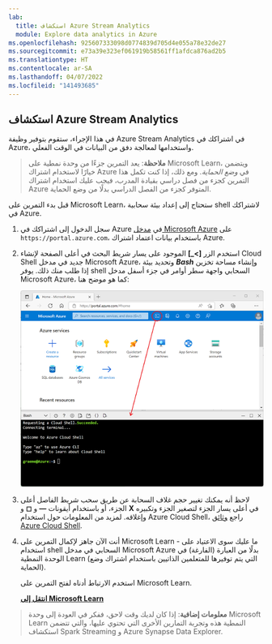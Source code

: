 ```yaml
---
lab:
  title: استكشاف Azure Stream Analytics
  module: Explore data analytics in Azure
ms.openlocfilehash: 925607333098d0774839d705d4e055a78e32de27
ms.sourcegitcommit: e73a39e323ef061919b58561ff1afdca876ad2b5
ms.translationtype: HT
ms.contentlocale: ar-SA
ms.lasthandoff: 04/07/2022
ms.locfileid: "141493685"
---
```

## <a name="explore-azure-stream-analytics"></a>استكشاف Azure Stream Analytics

في هذا الإجراء، ستقوم بتوفير وظيفة Azure Stream Analytics في اشتراكك في Azure، واستخدامها لمعالجة دفق من البيانات في الوقت الفعلي.

> **ملاحظة**: يعد التمرين جزءًا من وحدة نمطية على Microsoft Learn، ويتضمن خيارًا لاستخدام اشتراك Azure في *وضع الحماية*. ومع ذلك، إذا كنت تكمل هذا التمرين كجزء من فصل دراسي بقيادة المدرب، فيجب عليك استخدام اشتراك Azure المتوفر كجزء من الفصل الدراسي بدلًا من وضع الحماية.

قبل بدء التمرين على Microsoft Learn، ستحتاج إلى إعداد بيئة سحابية shell لاشتراكك في Azure.

1. سجل الدخول إلى اشتراكك في Azure في [مدخل Microsoft Azure](https://portal.azure.com) على `https://portal.azure.com`، باستخدام بيانات اعتماد اشتراك Azure.
2. استخدم الزر **[\>_]** الموجود على يسار شريط البحث في أعلى الصفحة لإنشاء Cloud Shell جديد في مدخل Microsoft Azure، وتحديد بيئة **_Bash_** وإنشاء مساحة تخزين إذا طلب منك ذلك. يوفر shell السحابي واجهة سطر أوامر في جزء أسفل مدخل Microsoft Azure، كما هو موضح هنا:

    ![مدخل Microsoft Azure مع جزء shell سحابي](./images/cloud-shell.png)

3. لاحظ أنه يمكنك تغيير حجم غلاف السحابة عن طريق سحب شريط الفاصل أعلى الجزء، أو باستخدام أيقونات **&#8212;** و **&#9723;** و **X** في أعلى يسار الجزء لتصغير الجزء وتكبيره وإغلاقه. لمزيد من المعلومات حول استخدام Azure Cloud Shell، راجع [وثائق Azure Cloud Shell](https://docs.microsoft.com/azure/cloud-shell/overview).

4. أنت الآن جاهز لإكمال التمرين على Microsoft Learn - ما عليك سوى الاعتياد على استخدام shell السحابي في مدخل Microsoft Azure بدلًا من العبارة (الفارغة) في الوحدة النمطية Learn (التي يتم توفيرها للمتعلمين الذاتيين باستخدام اشتراك وضع الحماية).

    استخدم الارتباط أدناه لفتح التمرين على Microsoft Learn.

    **[انتقل إلى Microsoft Learn](https://docs.microsoft.com/learn/modules/explore-fundamentals-stream-processing/5-exercise-stream-analytics#create-azure-resources)**

> **معلومات إضافية**: إذا كان لديك وقت لاحق، ففكر في العودة إلى وحدة Microsoft Learn النمطية هذه وتجربة التمارين الأخرى التي تحتوي عليها، والتي تتضمن استكشاف Spark Streaming و Azure Synapse Data Explorer.
